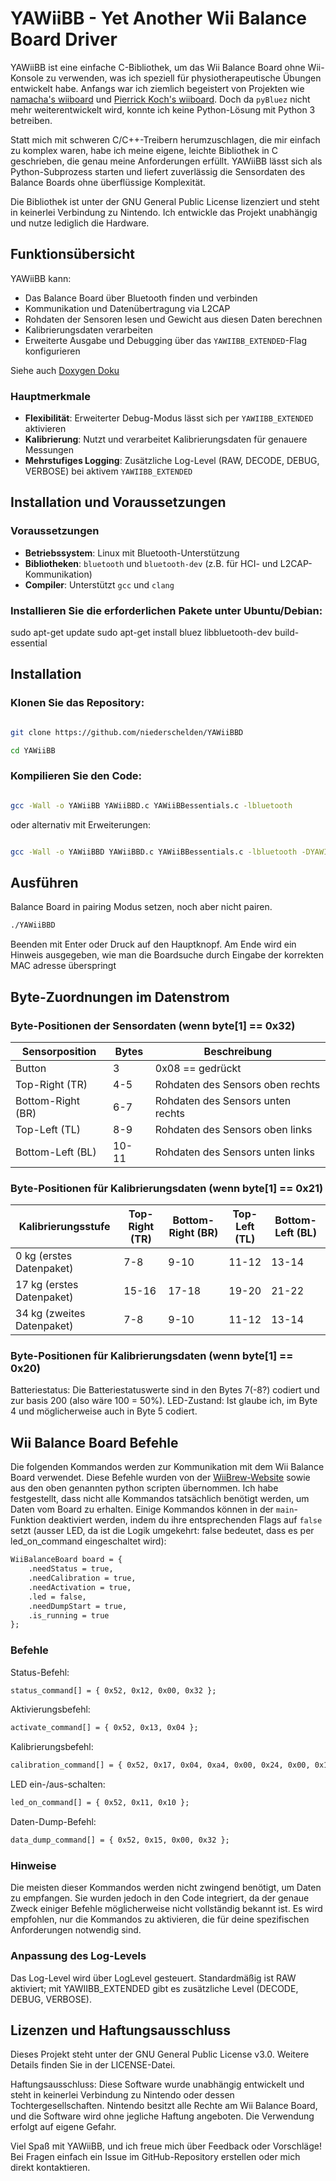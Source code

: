 # YAWiiBB - Yet Another Wii Balance Board Driver

YAWiiBB ist eine einfache C-Bibliothek, um das Wii Balance Board ohne Wii-Konsole zu verwenden, was ich speziell für physiotherapeutische Übungen entwickelt habe. Anfangs war ich ziemlich begeistert von Projekten wie [namacha's wiiboard](https://github.com/namacha/wiiboard) und [Pierrick Koch's wiiboard](https://github.com/PierrickKoch/wiiboard). Doch da `pyBluez` nicht mehr weiterentwickelt wird, konnte ich keine Python-Lösung mit Python 3 betreiben.

Statt mich mit schweren C/C++-Treibern herumzuschlagen, die mir einfach zu komplex waren, habe ich meine eigene, leichte Bibliothek in C geschrieben, die genau meine Anforderungen erfüllt. YAWiiBB lässt sich als Python-Subprozess starten und liefert zuverlässig die Sensordaten des Balance Boards ohne überflüssige Komplexität.

Die Bibliothek ist unter der GNU General Public License lizenziert und steht in keinerlei Verbindung zu Nintendo. Ich entwickle das Projekt unabhängig und nutze lediglich die Hardware.

## Funktionsübersicht

YAWiiBB kann:
- Das Balance Board über Bluetooth finden und verbinden
- Kommunikation und Datenübertragung via L2CAP
- Rohdaten der Sensoren lesen und Gewicht aus diesen Daten berechnen
- Kalibrierungsdaten verarbeiten
- Erweiterte Ausgabe und Debugging über das `YAWIIBB_EXTENDED`-Flag konfigurieren

Siehe auch [Doxygen Doku](https://niederschelden.github.io/YAWiiBBD/files.html)

### Hauptmerkmale

- **Flexibilität**: Erweiterter Debug-Modus lässt sich per `YAWIIBB_EXTENDED` aktivieren
- **Kalibrierung**: Nutzt und verarbeitet Kalibrierungsdaten für genauere Messungen
- **Mehrstufiges Logging**: Zusätzliche Log-Level (RAW, DECODE, DEBUG, VERBOSE) bei aktivem `YAWIIBB_EXTENDED`

## Installation und Voraussetzungen

### Voraussetzungen

- **Betriebssystem**: Linux mit Bluetooth-Unterstützung
- **Bibliotheken**: `bluetooth` und `bluetooth-dev` (z.B. für HCI- und L2CAP-Kommunikation)
- **Compiler**: Unterstützt `gcc` und `clang`



### Installieren Sie die erforderlichen Pakete unter Ubuntu/Debian:

sudo apt-get update
sudo apt-get install bluez libbluetooth-dev build-essential


## Installation

### Klonen Sie das Repository:

```bash

git clone https://github.com/niederschelden/YAWiiBBD

cd YAWiiBB
```
### Kompilieren Sie den Code:

```bash

gcc -Wall -o YAWiiBB YAWiiBBD.c YAWiiBBessentials.c -lbluetooth
```
oder alternativ mit Erweiterungen:

```bash

gcc -Wall -o YAWiiBBD YAWiiBBD.c YAWiiBBessentials.c -lbluetooth -DYAWIIBB_EXTENDED
```
## Ausführen
Balance Board in pairing Modus setzen, noch aber nicht pairen.
```bash
./YAWiiBBD
```
Beenden mit Enter oder Druck auf den Hauptknopf.
Am Ende wird ein Hinweis ausgegeben, wie man die Boardsuche durch Eingabe der korrekten MAC adresse überspringt

## Byte-Zuordnungen im Datenstrom

### Byte-Positionen der Sensordaten (wenn byte[1] == 0x32)

| Sensorposition    | Bytes | Beschreibung                     |
|-------------------|-------|----------------------------------|
| Button            | 3     | 0x08 == gedrückt                 |
| Top-Right (TR)    | 4-5   | Rohdaten des Sensors oben rechts |
| Bottom-Right (BR) | 6-7   | Rohdaten des Sensors unten rechts|
| Top-Left (TL)     | 8-9   | Rohdaten des Sensors oben links  |
| Bottom-Left (BL)  | 10-11 | Rohdaten des Sensors unten links  |

### Byte-Positionen für Kalibrierungsdaten (wenn byte[1] == 0x21)

| Kalibrierungsstufe | Top-Right (TR) | Bottom-Right (BR) | Top-Left (TL) | Bottom-Left (BL) |
|------------------------------|----------------|--------------------|---------------|-------------------|
| 0 kg (erstes Datenpaket)     | 7-8            | 9-10              | 11-12         | 13-14            |
| 17 kg (erstes Datenpaket)    | 15-16          | 17-18             | 19-20         | 21-22            |
| 34 kg (zweites Datenpaket)   | 7-8            | 9-10              | 11-12         | 13-14            |

### Byte-Positionen für Kalibrierungsdaten (wenn byte[1] == 0x20)

Batteriestatus: Die Batteriestatuswerte sind in den Bytes 7(-8?) codiert und zur basis 200 (also wäre 100 = 50%).
LED-Zustand: Ist glaube ich, im Byte 4 und möglicherweise auch in Byte 5 codiert.

## Wii Balance Board Befehle

Die folgenden Kommandos werden zur Kommunikation mit dem Wii Balance Board verwendet. Diese Befehle wurden von der [WiiBrew-Website](https://wiibrew.org/wiki/Wii_Balance_Board#Wii_Initialisation_Sequence) sowie aus den oben genannten python scripten übernommen. Ich habe festgestellt, dass nicht alle Kommandos tatsächlich benötigt werden, um Daten vom Board zu erhalten. Einige Kommandos können in der `main`-Funktion deaktiviert werden, indem du ihre entsprechenden Flags auf `false` setzt (ausser LED, da ist die Logik umgekehrt: false bedeutet, dass es per led_on_command eingeschaltet wird):

```Markdown
WiiBalanceBoard board = {
    .needStatus = true,
    .needCalibration = true,
    .needActivation = true,
    .led = false,
    .needDumpStart = true,
    .is_running = true
};
```
### Befehle

Status-Befehl:
```Markdown
status_command[] = { 0x52, 0x12, 0x00, 0x32 };
```
Aktivierungsbefehl:
```Markdown
activate_command[] = { 0x52, 0x13, 0x04 };
```
Kalibrierungsbefehl:
```Markdown
calibration_command[] = { 0x52, 0x17, 0x04, 0xa4, 0x00, 0x24, 0x00, 0x18 };
```
LED ein-/aus-schalten:
```Markdown
led_on_command[] = { 0x52, 0x11, 0x10 };
```
Daten-Dump-Befehl:
```Markdown
data_dump_command[] = { 0x52, 0x15, 0x00, 0x32 };
```
### Hinweise

Die meisten dieser Kommandos werden nicht zwingend benötigt, um Daten zu empfangen. Sie wurden jedoch in den Code integriert, da der genaue Zweck einiger Befehle möglicherweise nicht vollständig bekannt ist. Es wird empfohlen, nur die Kommandos zu aktivieren, die für deine spezifischen Anforderungen notwendig sind.


### Anpassung des Log-Levels

Das Log-Level wird über LogLevel gesteuert. Standardmäßig ist RAW aktiviert; mit YAWIIBB_EXTENDED gibt es zusätzliche Level (DECODE, DEBUG, VERBOSE).

## Lizenzen und Haftungsausschluss

Dieses Projekt steht unter der GNU General Public License v3.0. Weitere Details finden Sie in der LICENSE-Datei.

Haftungsausschluss: Diese Software wurde unabhängig entwickelt und steht in keinerlei Verbindung zu Nintendo oder dessen Tochtergesellschaften. Nintendo besitzt alle Rechte am Wii Balance Board, und die Software wird ohne jegliche Haftung angeboten. Die Verwendung erfolgt auf eigene Gefahr.

Viel Spaß mit YAWiiBB, und ich freue mich über Feedback oder Vorschläge! Bei Fragen einfach ein Issue im GitHub-Repository erstellen oder mich direkt kontaktieren.
